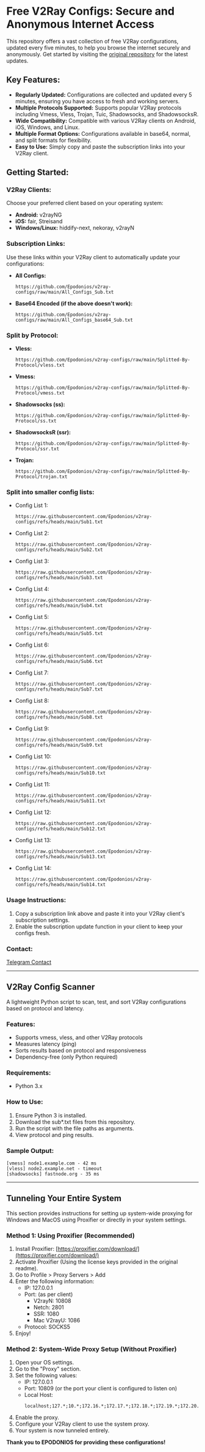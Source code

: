 # Free V2Ray Configs: Secure and Anonymous Internet Access

This repository offers a vast collection of free V2Ray configurations, updated every five minutes, to help you browse the internet securely and anonymously. Get started by visiting the [original repository](https://github.com/Epodonios/v2ray-configs) for the latest updates.

## Key Features:

*   **Regularly Updated:** Configurations are collected and updated every 5 minutes, ensuring you have access to fresh and working servers.
*   **Multiple Protocols Supported:** Supports popular V2Ray protocols including Vmess, Vless, Trojan, Tuic, Shadowsocks, and ShadowsocksR.
*   **Wide Compatibility:** Compatible with various V2Ray clients on Android, iOS, Windows, and Linux.
*   **Multiple Format Options:** Configurations available in base64, normal, and split formats for flexibility.
*   **Easy to Use:** Simply copy and paste the subscription links into your V2Ray client.

## Getting Started:

### V2Ray Clients:

Choose your preferred client based on your operating system:

*   **Android:** v2rayNG
*   **iOS:** fair, Streisand
*   **Windows/Linux:** hiddify-next, nekoray, v2rayN

### Subscription Links:

Use these links within your V2Ray client to automatically update your configurations:

*   **All Configs:**
    ```
    https://github.com/Epodonios/v2ray-configs/raw/main/All_Configs_Sub.txt
    ```
*   **Base64 Encoded (if the above doesn't work):**
    ```
    https://github.com/Epodonios/v2ray-configs/raw/main/All_Configs_base64_Sub.txt
    ```

### Split by Protocol:

*   **Vless:**
    ```
    https://github.com/Epodonios/v2ray-configs/raw/main/Splitted-By-Protocol/vless.txt
    ```
*   **Vmess:**
    ```
    https://github.com/Epodonios/v2ray-configs/raw/main/Splitted-By-Protocol/vmess.txt
    ```
*   **Shadowsocks (ss):**
    ```
    https://github.com/Epodonios/v2ray-configs/raw/main/Splitted-By-Protocol/ss.txt
    ```
*   **ShadowsocksR (ssr):**
    ```
    https://github.com/Epodonios/v2ray-configs/raw/main/Splitted-By-Protocol/ssr.txt
    ```
*   **Trojan:**
    ```
    https://github.com/Epodonios/v2ray-configs/raw/main/Splitted-By-Protocol/trojan.txt
    ```

### Split into smaller config lists:

*   Config List 1:
    ```
    https://raw.githubusercontent.com/Epodonios/v2ray-configs/refs/heads/main/Sub1.txt
    ```
*   Config List 2:
    ```
    https://raw.githubusercontent.com/Epodonios/v2ray-configs/refs/heads/main/Sub2.txt
    ```

*   Config List 3:
    ```
    https://raw.githubusercontent.com/Epodonios/v2ray-configs/refs/heads/main/Sub3.txt
    ```

*   Config List 4:
    ```
    https://raw.githubusercontent.com/Epodonios/v2ray-configs/refs/heads/main/Sub4.txt
    ```

*   Config List 5:
    ```
    https://raw.githubusercontent.com/Epodonios/v2ray-configs/refs/heads/main/Sub5.txt
    ```

*   Config List 6:
    ```
    https://raw.githubusercontent.com/Epodonios/v2ray-configs/refs/heads/main/Sub6.txt
    ```

*   Config List 7:
    ```
    https://raw.githubusercontent.com/Epodonios/v2ray-configs/refs/heads/main/Sub7.txt
    ```

*   Config List 8:
    ```
    https://raw.githubusercontent.com/Epodonios/v2ray-configs/refs/heads/main/Sub8.txt
    ```

*   Config List 9:
    ```
    https://raw.githubusercontent.com/Epodonios/v2ray-configs/refs/heads/main/Sub9.txt
    ```

*   Config List 10:
    ```
    https://raw.githubusercontent.com/Epodonios/v2ray-configs/refs/heads/main/Sub10.txt
    ```

*   Config List 11:
    ```
    https://raw.githubusercontent.com/Epodonios/v2ray-configs/refs/heads/main/Sub11.txt
    ```

*   Config List 12:
    ```
    https://raw.githubusercontent.com/Epodonios/v2ray-configs/refs/heads/main/Sub12.txt
    ```

*   Config List 13:
    ```
    https://raw.githubusercontent.com/Epodonios/v2ray-configs/refs/heads/main/Sub13.txt
    ```

*   Config List 14:
    ```
    https://raw.githubusercontent.com/Epodonios/v2ray-configs/refs/heads/main/Sub14.txt
    ```

### Usage Instructions:

1.  Copy a subscription link above and paste it into your V2Ray client's subscription settings.
2.  Enable the subscription update function in your client to keep your configs fresh.

### Contact:

[Telegram Contact](https://t.me/+IOG0nSifAV03ZmY0)

---

## V2Ray Config Scanner

A lightweight Python script to scan, test, and sort V2Ray configurations based on protocol and latency.

### Features:

*   Supports vmess, vless, and other V2Ray protocols
*   Measures latency (ping)
*   Sorts results based on protocol and responsiveness
*   Dependency-free (only Python required)

### Requirements:

*   Python 3.x

### How to Use:

1.  Ensure Python 3 is installed.
2.  Download the sub*.txt files from this repository.
3.  Run the script with the file paths as arguments.
4.  View protocol and ping results.

### Sample Output:

```
[vmess] node1.example.com - 42 ms
[vless] node2.example.net - timeout
[shadowsocks] fastnode.org - 35 ms
```

---

## Tunneling Your Entire System

This section provides instructions for setting up system-wide proxying for Windows and MacOS using Proxifier or directly in your system settings.

### Method 1: Using Proxifier (Recommended)

1.  Install Proxifier: [https://proxifier.com/download/](https://proxifier.com/download/)
2.  Activate Proxifier (Using the license keys provided in the original readme).
3.  Go to Profile > Proxy Servers > Add
4.  Enter the following information:
    *   IP: 127.0.0.1
    *   Port: (as per client)
        *   V2rayN: 10808
        *   Netch: 2801
        *   SSR: 1080
        *   Mac V2rayU: 1086
    *   Protocol: SOCKS5
5.  Enjoy!

### Method 2: System-Wide Proxy Setup (Without Proxifier)

1.  Open your OS settings.
2.  Go to the "Proxy" section.
3.  Set the following values:
    *   IP: 127.0.0.1
    *   Port: 10809 (or the port your client is configured to listen on)
    *   Local Host:
        ```
        localhost;127.*;10.*;172.16.*;172.17.*;172.18.*;172.19.*;172.20.*;172.21.*;172.22.*;172.23.*;172.24.*;172.25.*;172.26.*;172.27.*;172.28.*;172.29.*;172.30.*;172.31.*;192.168.*
        ```
4.  Enable the proxy.
5.  Configure your V2Ray client to use the system proxy.
6.  Your system is now tunneled entirely.

**Thank you to EPODONIOS for providing these configurations!**